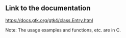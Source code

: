 ## Link to the documentation

<https://docs.gtk.org/gtk4/class.Entry.html>

Note: The usage examples and functions, etc. are in C.